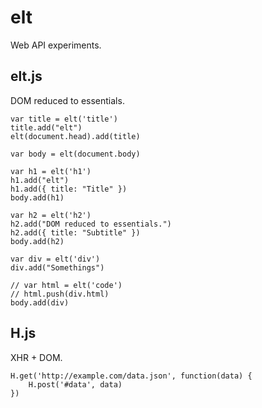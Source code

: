 # elt

Web API experiments.

## elt.js

DOM reduced to essentials.

```
var title = elt('title')
title.add("elt")
elt(document.head).add(title)

var body = elt(document.body)

var h1 = elt('h1')
h1.add("elt")
h1.add({ title: "Title" })
body.add(h1)

var h2 = elt('h2')
h2.add("DOM reduced to essentials.")
h2.add({ title: "Subtitle" })
body.add(h2)

var div = elt('div')
div.add("Somethings")

// var html = elt('code')
// html.push(div.html)
body.add(div)
```

## H.js

XHR + DOM.

```
H.get('http://example.com/data.json', function(data) {
	H.post('#data', data)
})
```

